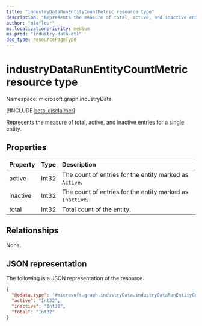 ```yaml
---
title: "industryDataRunEntityCountMetric resource type"
description: "Represents the measure of total, active, and inactive entries for a single entity."
author: "mlafleur"
ms.localizationpriority: medium
ms.prod: "industry-data-etl"
doc_type: resourcePageType
---
```


# industryDataRunEntityCountMetric resource type

Namespace: microsoft.graph.industryData

[!INCLUDE [beta-disclaimer](../../includes/beta-disclaimer.md)]

Represents the measure of total, active, and inactive entries for a single entity.

## Properties

| Property | Type  | Description                                               |
| :------- | :---- | :-------------------------------------------------------- |
| active   | Int32 | The count of entries for the entity marked as `Active`.   |
| inactive | Int32 | The count of entries for the entity marked as `Inactive`. |
| total    | Int32 | Total count of the entity.                                |

## Relationships

None.

## JSON representation

The following is a JSON representation of the resource.

<!-- {
  "blockType": "resource",
  "@odata.type": "microsoft.graph.industryData.industryDataRunEntityCountMetric"
}
-->

```json
{
  "@odata.type": "#microsoft.graph.industryData.industryDataRunEntityCountMetric",
  "active": "Int32",
  "inactive": "Int32",
  "total": "Int32"
}
```
